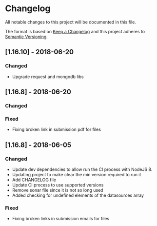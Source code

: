 # Changelog
All notable changes to this project will be documented in this file.

The format is based on [Keep a Changelog](http://keepachangelog.com/en/1.0.0/)
and this project adheres to [Semantic Versioning](http://semver.org/spec/v2.0.0.html).


## [1.16.10] - 2018-06-20
### Changed
- Upgrade request and mongodb libs

## [1.16.8] - 2018-06-20
### Changed
### Fixed
- Fixing broken link in submission pdf for files

## [1.16.8] - 2018-06-05
### Changed
- Update dev dependencies to allow run the CI process with NodeJS 8.
- Updating project to make clear the min version required to run it
- Add CHANGELOG file
- Update CI process to use supported versions
- Remove sonar file since it is not so long used
- Added checking for undefined elements of the datasources array
### Fixed
- Fixing broken links in submission emails for files
